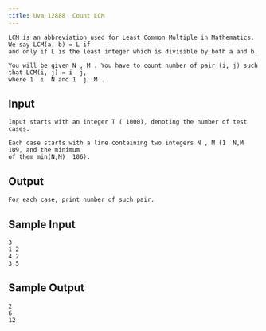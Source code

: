 ```yaml
---
title: Uva 12888  Count LCM
---
```



```
LCM is an abbreviation used for Least Common Multiple in Mathematics. We say LCM(a, b) = L if
and only if L is the least integer which is divisible by both a and b.

You will be given N , M . You have to count number of pair (i, j) such that LCM(i, j) = i  j,
where 1  i  N and 1  j  M .
```

## Input

```
Input starts with an integer T ( 1000), denoting the number of test cases.

Each case starts with a line containing two integers N , M (1  N,M  109, and the minimum
of them min(N,M)  106).

```

## Output

```
For each case, print number of such pair.

```

## Sample Input

```
3
1 2
4 2
3 5

```

## Sample Output

```
2
6
12
```
